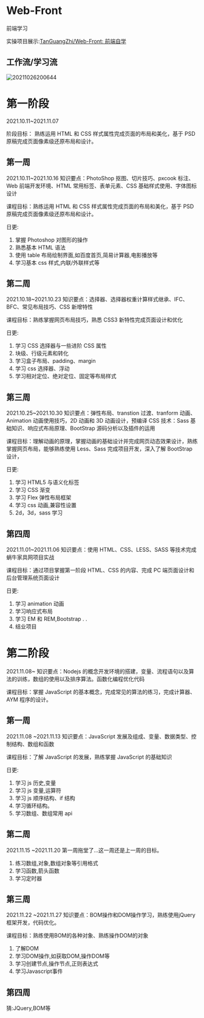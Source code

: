 # Web-Front
前端学习
<!--START_SECTION:waka-->
<!--END_SECTION:waka-->

实操项目展示:[TanGuangZhi/Web-Front: 前端自学](https://github.com/TanGuangZhi/Web-Front/blob/main/detailShow.md)




## 工作流/学习流
![20211026200644](http://picbed.tgz666.top/20211026200644.png?roundPic/radius/25|imageView2/2/w/1000/h/1618)

# 第一阶段
2021.10.11~2021.11.07

阶段目标：
熟练运用 HTML 和 CSS 样式属性完成页面的布局和美化，基于 PSD 原稿完成页面像素级还原布局和设计。
## 第一周
2021.10.11~2021.10.16
知识要点：PhotoShop 抠图、切片技巧、pxcook 标注、Web 前端开发环境、HTML 常用标签、表单元素、CSS 基础样式使用、字体图标设计

课程目标：熟练运用 HTML 和 CSS 样式属性完成页面的布局和美化，基于 PSD 原稿完成页面像素级还原布局和设计。

日更: 
1. 掌握 Photoshop 对图形的操作
2. 熟悉基本 HTML 语法
3. 使用 table 布局绘制界面,如百度首页,简易计算器,电影播放等
4. 学习基本 css 样式,内联/外联样式等

## 第二周
2021.10.18~2021.10.23
知识要点：选择器、选择器权重计算样式继承、IFC、BFC、常见布局技巧、CSS 新增特性

课程目标：熟练掌握网页布局技巧，熟悉 CSS3 新特性完成页面设计和优化

日更: 
1. 学习 CSS 选择器与一些进阶 CSS 属性
2. 块级、行级元素和转化
3. 学习盒子布局、padding、margin
4. 学习 css 选择器、浮动
5. 学习相对定位、绝对定位、固定等布局样式



## 第三周
2021.10.25~2021.10.30
知识要点：弹性布局、transtion 过渡、tranform 动画、Animation 动画使用技巧，2D 动画和 3D 动画设计，预编译 CSS 技术：Sass 基础知识、响应式布局原理、BootStrap 源码分析以及插件的运用

课程目标：理解动画的原理，掌握动画的基础设计并完成网页动态效果设计，熟练掌握网页布局，能够熟练使用 Less、Sass 完成项目开发，深入了解 BootStrap 设计，

日更: 
1. 学习 HTML5 与语义化标签
2. 学习 CSS 渐变
3. 学习 Flex 弹性布局框架
4. 学习 css 动画,兼容性设置
5. 2d，3d，sass 学习


## 第四周
2021.11.01~2021.11.06
知识要点：使用 HTML、CSS、LESS、SASS 等技术完成蜗牛家具网项目实战

课程目标：通过项目掌握第一阶段 HTML、CSS 的内容、完成 PC 端页面设计和后台管理系统页面设计

日更: 
1. 学习 animation 动画
2. 学习响应式布局
3. 学习 EM 和 REM,Bootstrap
.
.
4. 结业项目

# 第二阶段
2021.11.08~
知识要点：Nodejs 的概念开发环境的搭建，变量、流程语句以及算法的训练，数组的使用以及排序算法。函数化编程优化代码

课程目标：掌握 JavaScript 的基本概念，完成常见的算法的练习，完成计算器、AYM 程序的设计。
## 第一周
2021.11.08 ~2021.11.13
知识要点：JavaScript 发展及组成、变量、数据类型、控制结构、数组和函数

课程目标：了解 JavaScript 的发展，熟练掌握 JavaScript 的基础知识

日更: 
1. 学习 js 历史,变量
2. 学习 js 变量,运算符
3. 学习 js 顺序结构、if 结构
4. 学习循环结构。
5. 学习数组、数组常用 api


## 第二周
2021.11.15 ~2021.11.20
第一周拖堂了...这一周还是上一周的目标。
1. 练习数组,对象,数组对象等引用格式
2. 学习函数,箭头函数
3. 学习定时器

## 第三周
2021.11.22 ~2021.11.27
知识要点：BOM操作和DOM操作学习，熟练使用jQuery框架开发，代码优化。

课程目标：熟练使用BOM的各种对象、熟练操作DOM的对象
1. 了解DOM
2. 学习DOM操作,如获取DOM,操作DOM等
3. 学习创建节点,操作节点,正则表达式
4. 学习Javascript事件


## 第四周

猜:JQuery,BOM等














